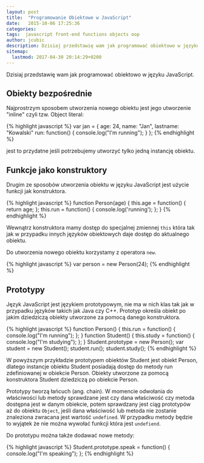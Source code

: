 ```yaml
---
layout: post
title:  "Programowanie Obiektowe w JavaScript"
date:   2015-10-06 17:25:36
categories:
tags:  javascript front-end functions objects oop
author: jcubic
description: Dzisiaj przedstawię wam jak programować obiektowo w języku JavaScript.
sitemap:
  lastmod: 2017-04-30 20:14:29+0200
---
```


Dzisiaj przedstawię wam jak programować obiektowo w języku JavaScript.

<!-- more -->

## Obiekty bezpośrednie

Najprostrzym sposobem utworzenia nowego obiektu jest jego utworzenie "inline" czyli tzw. Object literal:

{% highlight javascript %}
var jan = {
    age: 24,
    name: "Jan",
    lastname: "Kowalski"
    run: function() {
        console.log("I'm running");
    }
};
{% endhighlight %}

jest to przydatne jeśli potrzebujemy utworzyć tylko jedną instancję obiektu.

## Funkcje jako konstruktory

Drugim ze sposobów utworzenia obiektu w języku JavaScript jest użycie funkcji
jak konstruktora.

{% highlight javascript %}
function Person(age) {
    this.age = function() {
        return age;
    };
    this.run = function() {
        console.log('running');
    };
}
{% endhighlight %}

Wewnątrz konstruktora mamy dostęp do specjalnej zmiennej `this` która tak jak
w przypadku innych języków obiektowych daje dostęp do aktualnego obiektu.

Do utworzenia nowego obiektu korzystamy z operatora `new`.

{% highlight javascript %}
var person = new Person(24);
{% endhighlight %}

## Prototypy

Język JavaScript jest językiem prototypowym, nie ma w nich klas tak jak w przypadku
języków takich jak Java czy C++. Prototyp określa obiekt po jakim dziedziczą obiekty
utworzone za pomocą danego konstruktora.

{% highlight javascript %}
function Person() {
    this.run = function() {
        console.log("I'm running");
    };
}
function Student() {
    this.study = function() {
        console.log("I'm studying");
    };
}
Student.prototype = new Person();
var student = new Student();
student.run();
student.study();
{% endhighlight %}

W powyższym przykładzie prototypem obiektów Student jest obiekt Person, dlatego
instancje obiektu Student posiadają dostęp do metody run zdefiniowanej w obiekcie
Person. Obiekty utworzone za pomocą konstruktora Student dziedziczą po obiekcie Person.

Prototypy tworzą łańcuch (ang. chain). W momencie odwołania do właściwości lub metody
sprawdzane jest czy dana właściwość czy metoda dostępna jest w danym obiekcie, potem
sprawdzany jest ciąg prototypów aż do obiektu `Object`, jeśli dana właściwość lub
metoda nie zostanie znaleziona zwracana jest wartość `undefined`. W przypadku metody
będzie to wyjątek że nie można wywołać funkcji która jest `undefiend`.

Do prototypu można także dodawać nowe metody:

{% highlight javascript %}
Student.prototype.speak = function() {
    console.log("I'm speaking");
};
{% endhighlight %}
